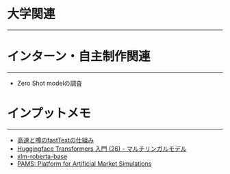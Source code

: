 # 大学関連
* * *
# インターン・自主制作関連
* * *
- Zero Shot modelの調査
# インプットメモ
* * *
- [高速と噂のfastTextの仕組み](https://qiita.com/n_kats_/items/2691c08639468e30abdd)
- [Huggingface Transformers 入門 (26) - マルチリンガルモデル](https://note.com/npaka/n/nfe88d29a3e48)
- [xlm-roberta-base](https://huggingface.co/xlm-roberta-base)
- [PAMS: Platform for Artificial Market Simulations](https://github.com/masanorihirano/pams)

